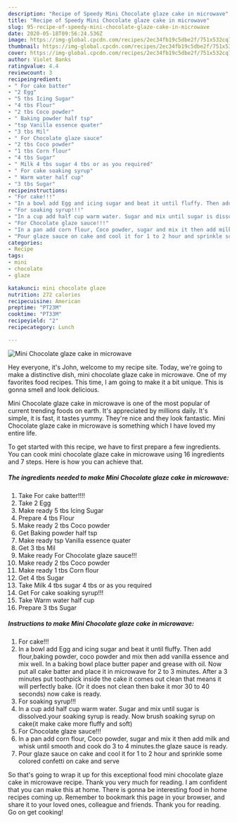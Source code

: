 ```yaml
---
description: "Recipe of Speedy Mini Chocolate glaze cake in microwave"
title: "Recipe of Speedy Mini Chocolate glaze cake in microwave"
slug: 95-recipe-of-speedy-mini-chocolate-glaze-cake-in-microwave
date: 2020-05-18T09:56:24.536Z
image: https://img-global.cpcdn.com/recipes/2ec34fb19c5dbe2f/751x532cq70/mini-chocolate-glaze-cake-in-microwave-recipe-main-photo.jpg
thumbnail: https://img-global.cpcdn.com/recipes/2ec34fb19c5dbe2f/751x532cq70/mini-chocolate-glaze-cake-in-microwave-recipe-main-photo.jpg
cover: https://img-global.cpcdn.com/recipes/2ec34fb19c5dbe2f/751x532cq70/mini-chocolate-glaze-cake-in-microwave-recipe-main-photo.jpg
author: Violet Banks
ratingvalue: 4.4
reviewcount: 3
recipeingredient:
- " For cake batter"
- "2 Egg"
- "5 tbs Icing Sugar"
- "4 tbs Flour"
- "2 tbs Coco powder"
- " Baking powder half tsp"
- "tsp Vanilla essence quater"
- "3 tbs Mil"
- " For Chocolate glaze sauce"
- "2 tbs Coco powder"
- "1 tbs Corn flour"
- "4 tbs Sugar"
- " Milk 4 tbs sugar 4 tbs or as you required"
- " For cake soaking syrup"
- " Warm water half cup"
- "3 tbs Sugar"
recipeinstructions:
- "For cake!!!"
- "In a bowl add Egg and icing sugar and beat it until fluffy. Then add flour,baking powder, coco powder and mix then add vanilla essence and mix well. In a baking bowl place butter paper and grease with oil. Now put all cake batter and place it in microwave for 2 to 3 minutes. After a 3 minutes put toothpick inside the cake it comes out clean that means it will perfectly bake. (Or it does not clean then bake it mor 30 to 40 seconds) now cake is ready."
- "For soaking syrup!!!"
- "In a cup add half cup warm water. Sugar and mix until sugar is dissolved.your soaking syrup is ready. Now brush soaking syrup on cake(it make cake more fluffy and soft)"
- "For Chocolate glaze sauce!!!"
- "In a pan add corn flour, Coco powder, sugar and mix it then add milk and whisk until smooth and cook do 3 to 4 minutes.the glaze sauce is ready."
- "Pour glaze sauce on cake and cool it for 1 to 2 hour and sprinkle some colored confetti on cake and serve"
categories:
- Recipe
tags:
- mini
- chocolate
- glaze

katakunci: mini chocolate glaze 
nutrition: 272 calories
recipecuisine: American
preptime: "PT23M"
cooktime: "PT33M"
recipeyield: "2"
recipecategory: Lunch

---
```



![Mini Chocolate glaze cake in microwave](https://img-global.cpcdn.com/recipes/2ec34fb19c5dbe2f/751x532cq70/mini-chocolate-glaze-cake-in-microwave-recipe-main-photo.jpg)

Hey everyone, it's John, welcome to my recipe site. Today, we're going to make a distinctive dish, mini chocolate glaze cake in microwave. One of my favorites food recipes. This time, I am going to make it a bit unique. This is gonna smell and look delicious.

Mini Chocolate glaze cake in microwave is one of the most popular of current trending foods on earth. It's appreciated by millions daily. It's simple, it is fast, it tastes yummy. They're nice and they look fantastic. Mini Chocolate glaze cake in microwave is something which I have loved my entire life.




To get started with this recipe, we have to first prepare a few ingredients. You can cook mini chocolate glaze cake in microwave using 16 ingredients and 7 steps. Here is how you can achieve that.

<!--inarticleads1-->

##### The ingredients needed to make Mini Chocolate glaze cake in microwave:

1. Take  For cake batter!!!!
1. Take 2 Egg
1. Make ready 5 tbs Icing Sugar
1. Prepare 4 tbs Flour
1. Make ready 2 tbs Coco powder
1. Get  Baking powder half tsp
1. Make ready tsp Vanilla essence quater
1. Get 3 tbs Mil
1. Make ready  For Chocolate glaze sauce!!!
1. Make ready 2 tbs Coco powder
1. Make ready 1 tbs Corn flour
1. Get 4 tbs Sugar
1. Take  Milk 4 tbs sugar 4 tbs or as you required
1. Get  For cake soaking syrup!!!
1. Take  Warm water half cup
1. Prepare 3 tbs Sugar




<!--inarticleads2-->

##### Instructions to make Mini Chocolate glaze cake in microwave:

1. For cake!!!
1. In a bowl add Egg and icing sugar and beat it until fluffy. Then add flour,baking powder, coco powder and mix then add vanilla essence and mix well. In a baking bowl place butter paper and grease with oil. Now put all cake batter and place it in microwave for 2 to 3 minutes. After a 3 minutes put toothpick inside the cake it comes out clean that means it will perfectly bake. (Or it does not clean then bake it mor 30 to 40 seconds) now cake is ready.
1. For soaking syrup!!!
1. In a cup add half cup warm water. Sugar and mix until sugar is dissolved.your soaking syrup is ready. Now brush soaking syrup on cake(it make cake more fluffy and soft)
1. For Chocolate glaze sauce!!!
1. In a pan add corn flour, Coco powder, sugar and mix it then add milk and whisk until smooth and cook do 3 to 4 minutes.the glaze sauce is ready.
1. Pour glaze sauce on cake and cool it for 1 to 2 hour and sprinkle some colored confetti on cake and serve




So that's going to wrap it up for this exceptional food mini chocolate glaze cake in microwave recipe. Thank you very much for reading. I am confident that you can make this at home. There is gonna be interesting food in home recipes coming up. Remember to bookmark this page in your browser, and share it to your loved ones, colleague and friends. Thank you for reading. Go on get cooking!
